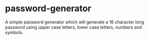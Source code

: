 # password-generator
A simple password generator which will generate a 16 character long password using upper case letters, lower case letters, numbers and symbols.

